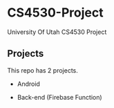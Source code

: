 # CS4530-Project
University Of Utah CS4530 Project

## Projects
This repo has 2 projects.

- Android

- Back-end (Firebase Function)

